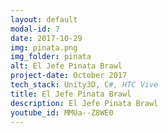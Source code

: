 ```yaml
---
layout: default
modal-id: 7
date: 2017-10-29
img: pinata.png
img_folder: pinata
alt: El Jefe Pinata Brawl
project-date: October 2017
tech_stack: Unity3D, C#, HTC Vive
title: El Jefe Pinata Brawl
description: El Jefe Pinata Brawl
youtube_id: MMUa--Z8WE0
--- 
```

